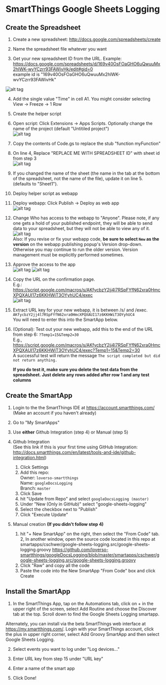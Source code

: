 # SmartThings Google Sheets Logging

## Create the Spreadsheet

1. Create a new spreadsheet: http://docs.google.com/spreadsheets/create

2. Name the spreadsheet file whatever you want

3. Get your new spreadsheet ID from the URL. Example:
 https://docs.google.com/spreadsheets/d/169v40OsFOaGHO6uQwuuMx2hlWK-wvYCzrr93FAWivHk/edit#gid=0  
	example id is "169v40OsFOaGHO6uQwuuMx2hlWK-wvYCzrr93FAWivHk"
	
 ![alt tag](img/stgsl4.png)

4. Add the single value "Time" in cell A1.  You might consider selecting View -> Freeze -> 1 Row 

5. Create the helper script
 1.  Open script: Click Extensions -> Apps Scripts.  Optionally change the name of the project (default "Untitiled project")  
    ![alt tag](img/stgsl5.png)

 2. Copy the contents of Code.gs to replace the stub "function myFunction"
 3. On line 4, Replace "REPLACE ME WITH SPREADSHEET ID" with sheet id from step 3  
   ![alt tag](img/stgsl6.png)

 4. If you changed the name of the sheet (the name in the tab at the bottom of the spreadsheet, not the name of the file), update it on line 5. (defaults to "Sheet1").

6. Deploy helper script as webapp
 1. Deploy webapp: Click Publish -> Deploy as web app  
   ![alt tag](img/stgsl7.png)

 2. Change Who has access to the webapp to "Anyone".  Please note, if any one gets a hold of your published endpoint, they will be able to send data to your spreadsheet, but they will not be able to view any of it.  
   ![alt tag](img/stgsl8.png)  
   Also: If you revise or fix your webapp code, **be sure to select `New` as the version** on the webapp publishing popup's Version drop-down. Otherwise you may continue to run the older version. Version management must be explicitly performed sometimes.

 3. Approve the access to the app  
   ![alt tag](img/stgsl9.png)
   ![alt tag](img/stgsl9b.png)

 4. Copy the URL on the confirmation page.  
   E.g.: https://script.google.com/macros/s/AKfycbzY2jj4l7RSpFYfN62xra0HmcXPQXAUI17z6KKHWiT3OYyhUC4/exec  
   ![alt tag](img/stgsl10.png)

 5. Extract URL key for your new webapp, it is between /s/ and /exec.
   `AKfycbzY2jj4l7RSpFYfN62xra0HmcXPQXAUI17z6KKHWiT3OYyhUC4`  
   You will need to enter this into the SmartApp below.

7. (Optional): Test out your new webapp, add this to the end of the URL from step 6: `?Temp1=15&Temp2=30`  
   E.g., https://script.google.com/macros/s/AKfycbzY2jj4l7RSpFYfN62xra0HmcXPQXAUI17z6KKHWiT3OYyhUC4/exec?Temp1=15&Temp2=30  
   A successful test will return the message `The script completed but did not return anything.`

   **If you do test it, make sure you delete the test data from the spreadsheet.  Just delete any rows added after row 1 and any test columns**

## Create the SmartApp

1. Login to the the SmartThings IDE at https://account.smartthings.com/
   (Make an account if you haven't already)

2. Go to "My SmartApps"

3. Use **either** Github Integration (step 4) or Manual (step 5)

4. Github Integration  
   (See this link if this is your first time using GitHub Integration: http://docs.smartthings.com/en/latest/tools-and-ide/github-integration.html)
   1. Click Settings
   2. Add this repo:  
      Owner: `loverso-smartthings`  
      Name: `googleDocsLogging`  
      Branch: `master`
   3. Click Save
   4. hit "Update from Repo" and select `googleDocsLogging (master)`
   5. Under "New (Only in GitHub)" select "google-sheets-logging"
   6. Select the checkbox next to "Publish"
   7. Click "Execute Update"

5. Manual creation **(If you didn't follow step 4)**
   1. hit "+ New SmartApp" on the right, then select the "From Code" tab.
   2, In another window, open the source code located in this repo at smartapps/cschwer/google-sheets-logging.src/google-sheets-logging.groovy
      https://github.com/loverso-smartthings/googleDocsLogging/blob/master/smartapps/cschwer/google-sheets-logging.src/google-sheets-logging.groovy
   3. Click "Raw" and copy all the code
   4. Paste the code into the New SmartApp "From Code" box and click Create

## Install the SmartApp

1. In the SmartThings App, tap on the Automations tab, click on + in the upper right of the screen, select Add Routine and choose the Discover tab at the top. Scroll down to find the Google Sheets Logging smartapp.

Alternately, you can install via the beta SmartThings web interface at https://my.smartthings.com/.  Login with your SmartThings account, click the plus in upper right corner, select Add Groovy SmartApp and then select Google Sheets Logging.

2. Select events you want to log under "Log devices..."

3. Enter URL key from step 15 under "URL key"

4. Enter a name of the smart app

5. Click Done!
